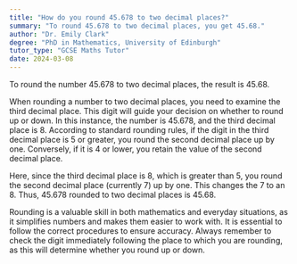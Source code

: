 ```yaml
---
title: "How do you round 45.678 to two decimal places?"
summary: "To round 45.678 to two decimal places, you get 45.68."
author: "Dr. Emily Clark"
degree: "PhD in Mathematics, University of Edinburgh"
tutor_type: "GCSE Maths Tutor"
date: 2024-03-08
---
```


To round the number $45.678$ to two decimal places, the result is $45.68$.

When rounding a number to two decimal places, you need to examine the third decimal place. This digit will guide your decision on whether to round up or down. In this instance, the number is $45.678$, and the third decimal place is $8$. According to standard rounding rules, if the digit in the third decimal place is $5$ or greater, you round the second decimal place up by one. Conversely, if it is $4$ or lower, you retain the value of the second decimal place.

Here, since the third decimal place is $8$, which is greater than $5$, you round the second decimal place (currently $7$) up by one. This changes the $7$ to an $8$. Thus, $45.678$ rounded to two decimal places is $45.68$.

Rounding is a valuable skill in both mathematics and everyday situations, as it simplifies numbers and makes them easier to work with. It is essential to follow the correct procedures to ensure accuracy. Always remember to check the digit immediately following the place to which you are rounding, as this will determine whether you round up or down.
    